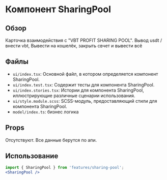 # Компонент SharingPool

## Обзор
Карточка взаимодействия с "VBT PROFIT SHARING POOL". Вывод usdt / внести vbt, Вывести на кошелёк, закрыть свчет и вывести всё

## Файлы

- `ui/index.tsx`: Основной файл, в котором определяется компонент SharingPool.
- `ui/index.test.tsx`: Содержит тесты для компонента SharingPool.
- `ui/index.stories.tsx`: Истории для компонента SharingPool, иллюстрирующие различные сценарии использования.
- `ui/style.module.scss`: SCSS-модуль, предоставляющий стили для компонента SharingPool.
- `model/index.ts`: бизнес логика

## Props
Отсутствуют. Все данные берутся по апи.

## Использование
```jsx
import { SharingPool } from 'features/sharing-pool';
<SharingPool />
```